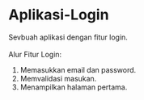 # Aplikasi-Login<br>
Sevbuah aplikasi dengan fitur login.<br>
<br>
Alur Fitur Login:
1. Memasukkan email dan password.<br>
2. Memvalidasi masukan.<br>
3. Menampilkan halaman pertama.
